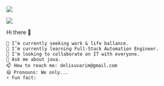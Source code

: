 ![](https://user-images.githubusercontent.com/507615/90595977-95e70e80-e220-11ea-864a-6a61adaff212.png)

![](https://visitor-badge.glitch.me/badge?page_id=afc163.afc163)


Hi there 👋

    🔭 I’m currently seeking work & life ballance.
    🌱 I’m currently learning Full-Stack Automation Engineer.
    👯 I’m looking to collaborate on IT with everyone.
    💬 Ask me about java.
    📫 How to reach me: delisuvarim@gmail.com
    😄 Pronouns: We only...
    ⚡ Fun fact:


